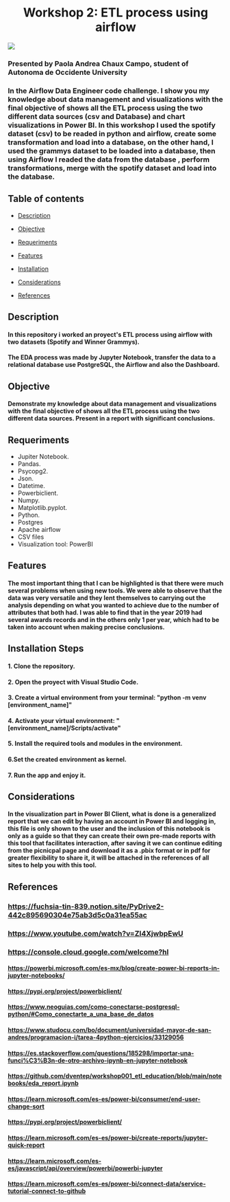 <h1 align="center"> Workshop 2: ETL process using airflow </h1>
<p align="left">
   <img src="https://img.shields.io/badge/STATUS-FINISHED-green">
   </p>

### Presented by Paola Andrea Chaux Campo, student of Autonoma de Occidente University

### In the Airflow Data Engineer code challenge. I show you my knowledge about data management and visualizations with the final objective of shows all the ETL process using the two different data sources (csv and Database) and chart visualizations in Power BI. In this workshop I used the spotify dataset (csv) to be readed in python and airflow, create some transformation and load into a database, on the other hand, I used the grammys dataset to be loaded into a database, then using Airflow I readed the data from the database , perform transformations, merge with the spotify dataset and load into the database.


## Table of contents
* [Description](#Description)

* [Objective](#Objective)

* [Requeriments](#Requeriments)

* [Features](#Features)

* [Installation](#Installation)

* [Considerations](#Considerations)

* [References](#References)


## Description

#### In this repository i worked an proyect's ETL process using airflow with two datasets (Spotify and Winner Grammys).

#### The EDA process was made by Jupyter Notebook, transfer the data to a relational database use PostgreSQL, the Airflow and also the Dashboard.

## Objective 
#### Demonstrate my knowledge about data management and visualizations with the final objective of shows all the ETL process using the two different data sources. Present in a report with significant conclusions.

## Requeriments
* Jupiter Notebook.
* Pandas.
* Psycopg2.
* Json.
* Datetime.
* Powerbiclient. 
* Numpy.
* Matplotlib.pyplot.
* Python.
* Postgres 
* Apache airflow
* CSV files
* Visualization tool: PowerBI

## Features
#### The most important thing that  I can be highlighted is that there were much several problems when using new tools. We were able to observe that the data was very versatile and they lent themselves to carrying out the analysis depending on what you wanted to achieve due to the number of attributes that both had. I was able to find that in the year 2019 had several awards records and in the others only 1 per year, which had to be taken into account when making precise conclusions.

## Installation Steps
#### 1. Clone the repository.
#### 2. Open the proyect with Visual Studio Code.
#### 3. Create a virtual environment from your terminal: "python -m venv [environment_name]"
#### 4. Activate your virtual environment: "[environment_name]/Scripts/activate"
#### 5. Install the required tools and modules in the environment.
#### 6.Set the created environment as kernel.
#### 7. Run the app and enjoy it.

## Considerations
#### In the visualization part in Power BI Client, what is done is a generalized report that we can edit by having an account in Power BI and logging in, this file is only shown to the user and the inclusion of this notebook is only as a guide so that they can create their own pre-made reports with this tool that facilitates interaction, after saving it we can continue editing from the picnicpal page and download it as a .pbix format or in pdf for greater flexibility to share it, it will be attached in the references of all sites to help you with this tool.

## References
### https://fuchsia-tin-839.notion.site/PyDrive2-442c895690304e75ab3d5c0a31ea55ac
### https://www.youtube.com/watch?v=ZI4XjwbpEwU
### https://console.cloud.google.com/welcome?hl
#### https://powerbi.microsoft.com/es-mx/blog/create-power-bi-reports-in-jupyter-notebooks/
#### https://pypi.org/project/powerbiclient/
#### https://www.neoguias.com/como-conectarse-postgresql-python/#Como_conectarte_a_una_base_de_datos
#### https://www.studocu.com/bo/document/universidad-mayor-de-san-andres/programacion-i/tarea-4python-ejercicios/33129056
#### https://es.stackoverflow.com/questions/185298/importar-una-funci%C3%B3n-de-otro-archivo-ipynb-en-jupyter-notebook
#### https://github.com/dventep/workshop001_etl_education/blob/main/notebooks/eda_report.ipynb
#### https://learn.microsoft.com/es-es/power-bi/consumer/end-user-change-sort
#### https://pypi.org/project/powerbiclient/
#### https://learn.microsoft.com/es-es/power-bi/create-reports/jupyter-quick-report
#### https://learn.microsoft.com/es-es/javascript/api/overview/powerbi/powerbi-jupyter
#### https://learn.microsoft.com/es-es/power-bi/connect-data/service-tutorial-connect-to-github
